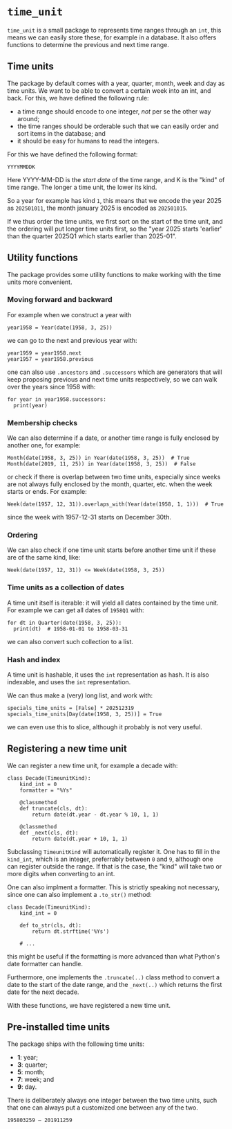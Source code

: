 # `time_unit`

`time_unit` is a small package to represents time ranges through an `int`, this means we can easily store these, for
example in a database. It also offers functions to determine the previous and next time range.

## Time units

The package by default comes with a year, quarter, month, week and day as time units. We want to be able to convert
a certain week into an int, and back. For this, we have defined the following rule:

 - a time range should encode to one integer, *not* per se the other way around;
 - the time ranges should be orderable such that we can easily order and sort items in the database; and
 - it should be easy for humans to read the integers.

For this we have defined the following format:

```
YYYYMMDDK
```

Here YYYY-MM-DD is the *start date* of the time range, and K is the "kind" of time range. The longer a time unit, the lower its kind.

So a year for example has kind `1`, this means that we encode the year 2025 as `202501011`, the month january 2025 is encoded as `202501015`.

If we thus order the time units, we first sort on the start of the time unit, and the ordering will put longer time units first, so the "year 2025 starts 'earlier' than the quarter 2025Q1 which starts earlier than 2025-01".

## Utility functions

The package provides some utility functions to make working with the time units more convenient.

### Moving forward and backward

For example when we construct a year with

```python3
year1958 = Year(date(1958, 3, 25))
```

we can go to the next and previous year with:

```python3
year1959 = year1958.next
year1957 = year1958.previous
```

one can also use `.ancestors` and `.successors` which are generators that will keep proposing previous and next time units respectively, so we can walk over the years since 1958 with:

```python3
for year in year1958.successors:
  print(year)
```

### Membership checks

We can also determine if a date, or another time range is fully enclosed by another one, for example:

```python3
Month(date(1958, 3, 25)) in Year(date(1958, 3, 25))  # True
Month(date(2019, 11, 25)) in Year(date(1958, 3, 25))  # False
```

or check if there is overlap between two time units, especially since weeks are not always fully enclosed by the month, quarter, etc. when the week starts or ends. For example:

```python3
Week(date(1957, 12, 31)).overlaps_with(Year(date(1958, 1, 1)))  # True
```

since the week with 1957-12-31 starts on December 30th.

### Ordering

We can also check if one time unit starts before another time unit if these are of the same kind, like:

```python3
Week(date(1957, 12, 31)) <= Week(date(1958, 3, 25))
```

### Time units as a collection of dates

A time unit itself is iterable: it will yield all dates contained by the time unit. For example we can get all dates of `1958Q1` with:

```python3
for dt in Quarter(date(1958, 3, 25)):
  print(dt)  # 1958-01-01 to 1958-03-31
```

we can also convert such collection to a list.

### Hash and index

A time unit is hashable, it uses the `int` representation as hash. It is also indexable, and uses the `int` representation.

We can thus make a (very) long list, and work with:

```python3
specials_time_units = [False] * 202512319
specials_time_units[Day(date(1958, 3, 25))] = True
```

we can even use this to slice, although it probably is not very useful.

## Registering a new time unit

We can register a new time unit, for example a decade with:

```python3
class Decade(TimeunitKind):
    kind_int = 0
    formatter = "%Ys"

    @classmethod
    def truncate(cls, dt):
        return date(dt.year - dt.year % 10, 1, 1)

    @classmethod
    def _next(cls, dt):
        return date(dt.year + 10, 1, 1)
```

Subclassing `TimeunitKind` will automatically register it. One has to fill in the `kind_int`, which is an integer, preferrably between `0` and `9`, although one can register outside the range. If that is the case, the "kind" will take two or more digits when converting to an int.

One can also implment a formatter. This is strictly speaking not necessary, since one can also implement a `.to_str()` method:

```python3
class Decade(TimeunitKind):
    kind_int = 0
    
    def to_str(cls, dt):
        return dt.strftime('%Ys')

    # ...
```

this might be useful if the formatting is more advanced than what Python's date formatter can handle.

Furthermore, one implements the `.truncate(..)` class method to convert a date to the start of the date range, and the `_next(..)` which returns the first date for the next decade.

With these functions, we have registered a new time unit.

## Pre-installed time units

The package ships with the following time units:

- **1**: year;
- **3**: quarter;
- **5**: month;
- **7**: week; and
- **9**: day.

There is deliberately always one integer between the two time units, such that one can always put a customized one between any of the two.

`195803259 – 201911259`
